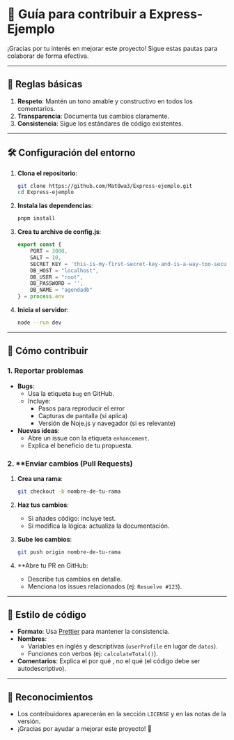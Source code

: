 # 🤝 Guía para contribuir a Express-Ejemplo

¡Gracias por tu interés en mejorar este proyecto! Sigue estas pautas para colaborar de forma efectiva.

---

## 📖 Reglas básicas
1. **Respeto**: Mantén un tono amable y constructivo en todos los comentarios.  
2. **Transparencia**: Documenta tus cambios claramente.  
3. **Consistencia**: Sigue los estándares de código existentes.  

---

## 🛠️ Configuración del entorno  
1. **Clona el repositorio**:  
    ```bash
    git clone https://github.com/Mat0wa3/Express-ejemplo.git
    cd Express-ejemplo
    ```

2. **Instala las dependencias**:
    ```bash
    pnpm install
    ```

3. **Crea tu archivo de config.js**:
    ```js
    export const {
        PORT = 3000,
        SALT = 10,
        SECRET_KEY = 'this-is-my-first-secret-key-and-is-a-way-too-secure',
        DB_HOST = "localhost",
        DB_USER = "root",
        DB_PASSWORD = '',
        DB_NAME = "agendadb"
    } = process.env
    ```

4. **Inicia el servidor**:
    ```bash
    node --run dev
    ```

---

## 🚀 Cómo contribuir
### 1. Reportar problemas
- **Bugs**:
  - Usa la etiqueta `bug` en GitHub.
  - Incluye:
    - Pasos para reproducir el error
    - Capturas de pantalla (si aplica)
    - Versión de Noje.js y navegador (si es relevante)
- **Nuevas ideas**:
  - Abre un issue con la etiqueta `enhancement`.
  - Explica el beneficio de tu propuesta.

### 2. **Enviar cambios (Pull Requests)
1. **Crea una rama**:
    ```bash
    git checkout -b nombre-de-tu-rama
    ```

2. **Haz tus cambios**:
   - Si añades código: incluye test.
   - Si modifica la lógica: actualiza la documentación.

3. **Sube los cambios**:
    ```bash
    git push origin nombre-de-tu-rama
    ```

4. **Abre tu PR en GitHub:
   - Describe tus cambios en detalle.
   - Menciona los issues relacionados (ej: `Resuelve #123`).

---

## 📏 Estilo de código
- **Formato**: Usa [Prettier](https://prettier.io/?spm=2b75ac3d.2ef5001f.0.0.3d4d5171K8a44n) para mantener la consistencia.
- **Nombres**:
  - Variables en inglés y descriptivas (`userProfile` en lugar de `datos`).
  - Funciones con verbos (ej: `calculateTotal()`).
- **Comentarios**: Explica el por qué , no el qué (el código debe ser autodescriptivo).

---

## 🙌 Reconocimientos
- Los contribuidores aparecerán en la sección `LICENSE` y en las notas de la versión.
- ¡Gracias por ayudar a mejorar este proyecto! 🚀
